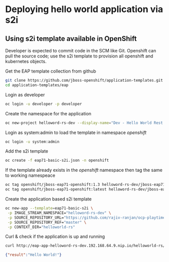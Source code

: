 # Deploying hello world application via s2i

## Using s2i template available in OpenShift
Developer is expected to commit code in the SCM like Git. Openshift can pull the source code; use the s2i template to provision all openshift and kubernetes objects.

Get the EAP template collection from github 

```sh
git clone https://github.com/jboss-openshift/application-templates.git
cd application-templates/eap
```
Login as developer

```sh
oc login -u developer -p developer
```

Create the namespace for the application

```sh
oc new-project helloword-rs-dev --display-name="Dev - Hello World Rest Api"
```


Login as system:admin to load the template in namespace *openshift* 

```sh 
oc login -u system:admin
```
Add the s2i template

```sh
oc create -f eap71-basic-s2i.json -n openshift
```

If the template already exists in the *openshift* namespace then tag the same to working namespeace

```sh
oc tag openshift/jboss-eap71-openshift:1.3 helloword-rs-dev/jboss-eap71-openshift:1.3
oc tag openshift/jboss-eap71-openshift:latest helloword-rs-dev/jboss-eap71-openshift:latest
```

Create the application based s2i template

```sh
oc new-app --template=eap71-basic-s2i \
 -p IMAGE_STREAM_NAMESPACE="helloword-rs-dev" \
 -p SOURCE_REPOSITORY_URL="https://github.com/rajiv-ranjan/ocp-playtime" \
 -p SOURCE_REPOSITORY_REF="master" \
 -p CONTEXT_DIR="helloworld-rs"
```


Curl & check if the application is up and running

```sh
curl http://eap-app-helloword-rs-dev.192.168.64.9.nip.io/helloworld-rs/rest/json
```

```json
{"result":"Hello World!"}
```
